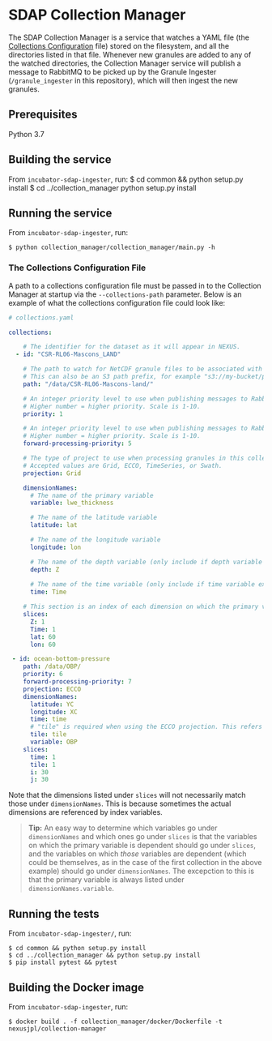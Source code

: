 # SDAP Collection Manager

The SDAP Collection Manager is a service that watches a YAML file (the [Collections
Configuration](#the-collections-configuration-file) file) stored on the filesystem, and all the directories listed in that
file. Whenever new granules are added to any of the watched directories, the Collection
Manager service will publish a message to RabbitMQ to be picked up by the Granule Ingester
(`/granule_ingester` in this repository), which will then ingest the new granules.


## Prerequisites

Python 3.7

## Building the service
From `incubator-sdap-ingester`, run:
    $ cd common && python setup.py install
    $ cd ../collection_manager python setup.py install
    

## Running the service
From `incubator-sdap-ingester`, run:

    $ python collection_manager/collection_manager/main.py -h
    
### The Collections Configuration File

A path to a collections configuration file must be passed in to the Collection Manager
at startup via the `--collections-path` parameter. Below is an example of what the 
collections configuration file could look like:

```yaml
# collections.yaml

collections:

    # The identifier for the dataset as it will appear in NEXUS.
  - id: "CSR-RL06-Mascons_LAND"

    # The path to watch for NetCDF granule files to be associated with this dataset. 
    # This can also be an S3 path prefix, for example "s3://my-bucket/path/to/granules/"
    path: "/data/CSR-RL06-Mascons-land/" 

    # An integer priority level to use when publishing messages to RabbitMQ for historical data. 
    # Higher number = higher priority. Scale is 1-10.
    priority: 1

    # An integer priority level to use when publishing messages to RabbitMQ for forward-processing data.
    # Higher number = higher priority. Scale is 1-10.
    forward-processing-priority: 5 

    # The type of project to use when processing granules in this collection.
    # Accepted values are Grid, ECCO, TimeSeries, or Swath.
    projection: Grid

    dimensionNames:
      # The name of the primary variable
      variable: lwe_thickness

      # The name of the latitude variable
      latitude: lat

      # The name of the longitude variable
      longitude: lon

      # The name of the depth variable (only include if depth variable exists)
      depth: Z 
      
      # The name of the time variable (only include if time variable exists)
      time: Time

    # This section is an index of each dimension on which the primary variable is dependent, mapped to their desired slice sizes.
    slices:
      Z: 1 
      Time: 1
      lat: 60
      lon: 60

 - id: ocean-bottom-pressure 
    path: /data/OBP/
    priority: 6
    forward-processing-priority: 7
    projection: ECCO
    dimensionNames:
      latitude: YC
      longitude: XC
      time: time
      # "tile" is required when using the ECCO projection. This refers to the name of the dimension containing the ECCO tile index.
      tile: tile
      variable: OBP
    slices:
      time: 1
      tile: 1
      i: 30
      j: 30
```

Note that the dimensions listed under `slices` will not necessarily match those under `dimensionNames`. This is because sometimes
the actual dimensions are referenced by index variables. 
> **Tip:** An easy way to determine which variables go under `dimensionNames` and which ones go under `slices` is that the variables 
> on which the primary variable is dependent should go under `slices`, and the variables on which _those_ variables are dependent 
> (which could be themselves, as in the case of the first collection in the above example) should go under `dimensionNames`. The excepction
> to this is that the primary variable is always listed under `dimensionNames.variable`.

## Running the tests
From `incubator-sdap-ingester/`, run:

    $ cd common && python setup.py install
    $ cd ../collection_manager && python setup.py install
    $ pip install pytest && pytest
    
## Building the Docker image
From `incubator-sdap-ingester`, run:

    $ docker build . -f collection_manager/docker/Dockerfile -t nexusjpl/collection-manager

